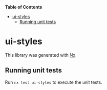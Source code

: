 <!-- START doctoc generated TOC please keep comment here to allow auto update -->
<!-- DON'T EDIT THIS SECTION, INSTEAD RE-RUN doctoc TO UPDATE -->
**Table of Contents**

- [ui-styles](#ui-styles)
  - [Running unit tests](#running-unit-tests)

<!-- END doctoc generated TOC please keep comment here to allow auto update -->

# ui-styles

This library was generated with [Nx](https://nx.dev).


## Running unit tests

Run `nx test ui-styles` to execute the unit tests.

